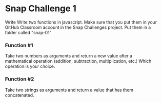 # Snap Challenge 1
Write Write two functions in javascript. Make sure that you put them in your GitHub Classroom account in the Snap Challenges project.  Put them in a folder called "snap-01"

### Function #1
 Take two numbers as arguments and return a new value after a mathematical operation (addition, subtraction, multiplication, etc.)  Which operation is your choice.
 
### Function #2
Take two strings as arguments and return a value that has them concatenated.

